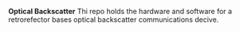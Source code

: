 **Optical Backscatter**
Thi repo holds the hardware and software for a retrorefector bases optical backscatter communications decive.
